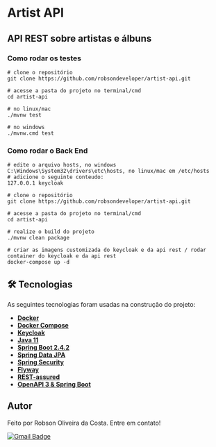 # Artist API

## API REST sobre artistas e álbuns

### Como rodar os testes

```
# clone o repositório
git clone https://github.com/robsondeveloper/artist-api.git

# acesse a pasta do projeto no terminal/cmd
cd artist-api

# no linux/mac
./mvnw test

# no windows
./mvnw.cmd test
```

### Como rodar o Back End

```
# edite o arquivo hosts, no windows C:\Windows\System32\drivers\etc\hosts, no linux/mac em /etc/hosts
# adicione o seguinte conteudo:
127.0.0.1 keycloak

# clone o repositório
git clone https://github.com/robsondeveloper/artist-api.git

# acesse a pasta do projeto no terminal/cmd
cd artist-api

# realize o build do projeto
./mvnw clean package

# criar as imagens customizada do keycloak e da api rest / rodar container do keycloak e da api rest
docker-compose up -d
```

## 🛠 Tecnologias

As seguintes tecnologias foram usadas na construção do projeto:

-   **[Docker](https://docs.docker.com/)**
-   **[Docker Compose](https://docs.docker.com/compose/)**
-   **[Keycloak](https://www.keycloak.org/)**
-   **[Java 11](https://www.oracle.com/br/java/technologies/javase-jdk11-downloads.html)**
-   **[Spring Boot 2.4.2](https://spring.io/projects/spring-boot)**
-   **[Spring Data JPA](https://spring.io/projects/spring-data-jpa)**
-   **[Spring Security](https://spring.io/projects/spring-security)**
-   **[Flyway](https://flywaydb.org/)**
-   **[REST-assured](https://rest-assured.io/)**
-   **[OpenAPI 3 & Spring Boot](https://springdoc.org/)**

## Autor

Feito por Robson Oliveira da Costa. Entre em contato!

[![Gmail Badge](https://img.shields.io/badge/-robsondeveloper@gmail.com-c14438?style=flat-square&logo=Gmail&logoColor=white&link=mailto:robsondeveloper@gmail.com)](mailto:robsondeveloper@gmail.com)
